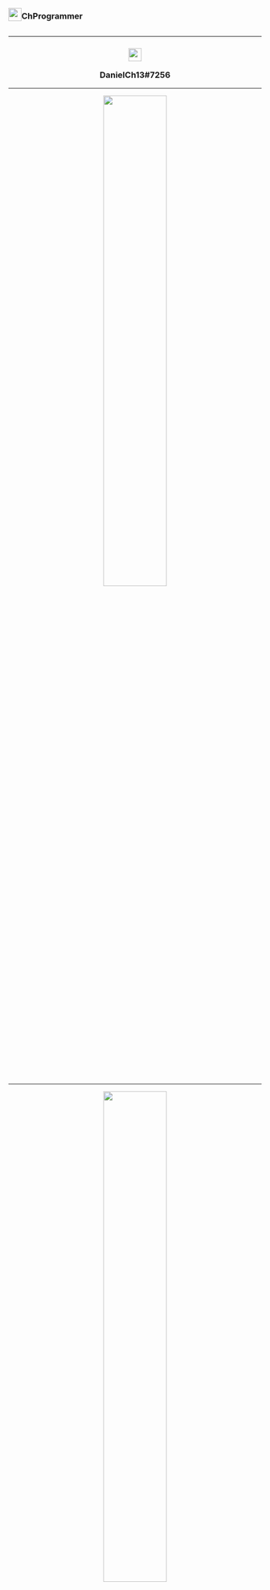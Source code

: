 <div style="display: flex; align-items:center;" align="center">
  <img width="26px" src="https://cdn.iconscout.com/icon/free/png-256/dev-2752213-2285030.png"><h3>ChProgrammer</h3>
</div>

---

<div align="center">
  <h3><img width="26px" src="https://www.net-aware.org.uk/siteassets/images-and-icons/application-icons/app-icons-discord.png?w=585&scale=down" /><p align="center">DanielCh13#7256</p></h3>
</div>

---

<div align="center">
  <img width="50%" src="https://github-readme-stats.vercel.app/api?username=ChProgrammer&count_private=true&show_icons=true&theme=dark" />
  
  ---
  
  <img width="50%" src="https://github-readme-stats.vercel.app/api/wakatime?username=ChProgrammer&theme=dark" />
  
  ---
  
  <img width="50%" src="https://github-readme-stats.vercel.app/api/top-langs/?username=ChProgrammer&layout=compact&theme=dark" />
</div>
